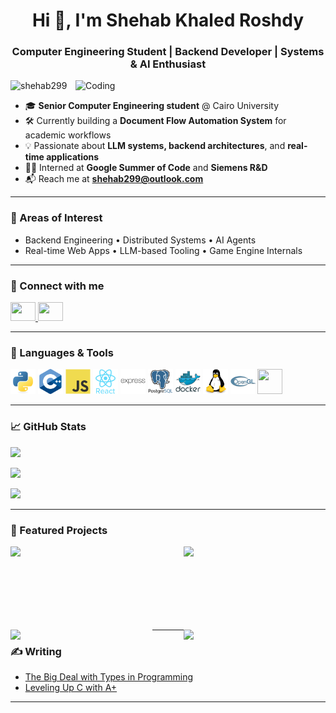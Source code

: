 <h1 align="center">Hi 👋, I'm Shehab Khaled Roshdy</h1>
<h3 align="center">Computer Engineering Student | Backend Developer | Systems & AI Enthusiast</h3>

<img align="right" alt="Coding" width="400" src="https://j.gifs.com/mLnWo7.gif">

<p align="left">
  <img src="https://komarev.com/ghpvc/?username=shehab299&label=Profile%20views&color=0e75b6&style=flat" alt="shehab299" />
</p>

- 🎓 **Senior Computer Engineering student** @ Cairo University
- 🛠️ Currently building a **Document Flow Automation System** for academic workflows  
- 💡 Passionate about **LLM systems, backend architectures**, and **real-time applications**  
- 👨‍💻 Interned at **Google Summer of Code** and **Siemens R&D**  
- 📬 Reach me at **shehab299@outlook.com**

---

### 🧠 Areas of Interest
- Backend Engineering • Distributed Systems • AI Agents  
- Real-time Web Apps • LLM-based Tooling • Game Engine Internals

---

### 🔗 Connect with me
<p align="left">
  <a href="https://twitter.com/boywhodidnlive" target="_blank">
    <img src="https://raw.githubusercontent.com/rahuldkjain/github-profile-readme-generator/master/src/images/icons/Social/twitter.svg" height="30" width="40" />
  </a>
  <a href="https://linkedin.com/in/shehab-khaled-aa024421b" target="_blank">
    <img src="https://raw.githubusercontent.com/rahuldkjain/github-profile-readme-generator/master/src/images/icons/Social/linked-in-alt.svg" height="30" width="40" />
  </a>
</p>

---

### 🧰 Languages & Tools
<p align="left">
  <img src="https://raw.githubusercontent.com/devicons/devicon/master/icons/python/python-original.svg" width="40" height="40"/>
  <img src="https://raw.githubusercontent.com/devicons/devicon/master/icons/cplusplus/cplusplus-original.svg" width="40" height="40"/>
  <img src="https://raw.githubusercontent.com/devicons/devicon/master/icons/javascript/javascript-original.svg" width="40" height="40"/>
  <img src="https://raw.githubusercontent.com/devicons/devicon/master/icons/react/react-original-wordmark.svg" width="40" height="40"/>
  <img src="https://raw.githubusercontent.com/devicons/devicon/master/icons/express/express-original-wordmark.svg" width="40" height="40"/>
  <img src="https://raw.githubusercontent.com/devicons/devicon/master/icons/postgresql/postgresql-original-wordmark.svg" width="40" height="40"/>
  <img src="https://raw.githubusercontent.com/devicons/devicon/master/icons/docker/docker-original-wordmark.svg" width="40" height="40"/>
  <img src="https://raw.githubusercontent.com/devicons/devicon/master/icons/linux/linux-original.svg" width="40" height="40"/>
  <img src="https://raw.githubusercontent.com/devicons/devicon/master/icons/opengl/opengl-original.svg" width="40" height="40"/>
  <img src="https://upload.wikimedia.org/wikipedia/commons/0/05/Scikit_learn_logo_small.svg" width="40" height="40"/>
</p>

---

### 📈 GitHub Stats
<a href="http://www.github.com/shehab299"><img src="https://github-readme-stats.vercel.app/api?username=shehab299&show_icons=true&count_private=true&title_color=0891b2&text_color=ffffff&icon_color=0891b2&bg_color=1c1917&hide_border=true" /></a>

<a href="http://www.github.com/shehab299"><img src="https://github-readme-streak-stats.herokuapp.com/?user=shehab299&stroke=ffffff&background=1c1917&ring=0891b2&fire=0891b2&currStreakNum=ffffff&currStreakLabel=0891b2&sideNums=ffffff&sideLabels=ffffff&dates=ffffff&hide_border=true" /></a>

<a href="https://github.com/shehab299"><img src="https://github-readme-stats.vercel.app/api/top-langs/?username=shehab299&langs_count=10&title_color=0891b2&text_color=ffffff&icon_color=0891b2&bg_color=1c1917&hide_border=true&locale=en&custom_title=Top%20Languages" /></a>

---

### 🚀 Featured Projects

<div width="100%" align="center">

<a href="https://github.com/shehab299/iLLMs" align="left">
  <img align="left" width="45%" src="https://github-readme-stats.vercel.app/api/pin/?username=shehab299&repo=iLLMs&title_color=0891b2&text_color=ffffff&icon_color=0891b2&bg_color=1c1917&hide_border=true" />
</a>

<a href="https://github.com/Asmaa-204/DuckDive" align="right">
  <img align="right" width="45%" src="https://github-readme-stats.vercel.app/api/pin/?username=Asmaa-204&repo=DuckDive&title_color=0891b2&text_color=ffffff&icon_color=0891b2&bg_color=1c1917&hide_border=true" />
</a>

</div>

<br /><br /><br /><br /><br /><br /><br />

<div width="100%" align="center">

<a href="https://github.com/shehab299/ItadenBattleGame" align="left">
  <img align="left" width="45%" src="https://github-readme-stats.vercel.app/api/pin/?username=shehab299&repo=ItadenBattleGame&title_color=0891b2&text_color=ffffff&icon_color=0891b2&bg_color=1c1917&hide_border=true" />
</a>

<a href="https://github.com/shehab299/Resume-Builder" align="right">
  <img align="right" width="45%" src="https://github-readme-stats.vercel.app/api/pin/?username=shehab299&repo=Resume-Builder&title_color=0891b2&text_color=ffffff&icon_color=0891b2&bg_color=1c1917&hide_border=true" />
</a>

</div>

---
### ✍️ Writing

- [The Big Deal with Types in Programming](https://medium.com/@shehab299/the-big-deal-with-types-in-programming-752d4db4048c)  
- [Leveling Up C with A+](https://medium.com/@shehab299/leveling-up-c-with-a-plus-20420617d6a2)

---

